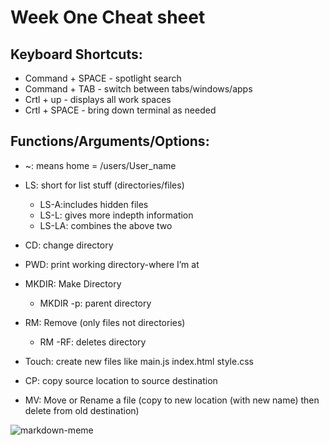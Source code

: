 # **Week One Cheat sheet**  
## **Keyboard Shortcuts:**  
* Command + SPACE - spotlight search
* Command + TAB - switch between tabs/windows/apps  
* Crtl + up - displays all work spaces
* Crtl + SPACE - bring down terminal as needed  
## **Functions/Arguments/Options:**
* ~: means home = /users/User_name  
   
* LS: short for list stuff (directories/files)
  * LS-A:includes hidden files
  * LS-L: gives more indepth information
  * LS-LA: combines the above two
* CD: change directory
* PWD: print working directory-where I’m at
* MKDIR: Make Directory 
  * MKDIR -p: parent directory
* RM: Remove (only files not directories)
  * RM -RF: deletes directory
* Touch: create new files like main.js index.html style.css
* CP: copy source location to source destination 
* MV: Move or Rename a file (copy to new location (with new name) then delete from old destination)

![markdown-meme](https://media.makeameme.org/created/Markdowns-Markdowns-everywhere.jpg)
